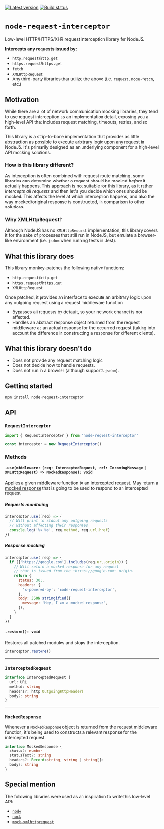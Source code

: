 [![Latest version](https://img.shields.io/npm/v/node-request-interceptor.svg)](https://www.npmjs.com/package/node-request-interceptor)
[![Build status](https://img.shields.io/circleci/project/github/mswjs/node-request-interceptor/master.svg)](https://app.circleci.com/pipelines/github/mswjs/node-request-interceptor)

# `node-request-interceptor`

Low-level HTTP/HTTPS/XHR request interception library for NodeJS.

**Intercepts any requests issued by:**

- `http.request`/`http.get`
- `https.request`/`https.get`
- `fetch`
- `XMLHttpRequest`
- Any third-party libraries that utilize the above (i.e. `request`, `node-fetch`, etc.)

## Motivation

While there are a lot of network communication mocking libraries, they tend to use request interception as an implementation detail, exposing you a high-level API that includes request matching, timeouts, retries, and so forth.

This library is a strip-to-bone implementation that provides as little abstraction as possible to execute arbitrary logic upon any request in NodeJS. It's primarily designed as an underlying component for a high-level API mocking solutions.

### How is this library different?

As interception is often combined with request route matching, some libraries can determine whether a request should be mocked _before_ it actually happens. This approach is not suitable for this library, as it rather _intercepts all requests_ and then let's you decide which ones should be mocked. This affects the level at which interception happens, and also the way mocked/original response is constructed, in comparison to other solutions.

### Why XMLHttpRequest?

Although NodeJS has no `XMLHttpRequest` implementation, this library covers it for the sake of processes that still run in NodeJS, but emulate a browser-like environment (i.e. `jsdom` when running tests in Jest).

## What this library does

This library monkey-patches the following native functions:

- `http.request`/`http.get`
- `https.request`/`https.get`
- `XMLHttpRequest`

Once patched, it provides an interface to execute an arbitrary logic upon any outgoing request using a request middleware function.

- Bypasses all requests by default, so your network channel is not affected.
- Handles an abstract response object returned from the request middleware as an actual response for the occurred request (taking into account the difference in constructing a response for different clients).

## What this library doesn't do

- Does not provide any request matching logic.
- Does not decide how to handle requests.
- Does not run in a browser (although supports `jsdom`).

## Getting started

```bash
npm install node-request-interceptor
```

## API

### `RequestInterceptor`

```js
import { RequestInterceptor } from 'node-request-interceptor'

const interceptor = new RequestInterceptor()
```

### Methods

#### `.use(middleware: (req: InterceptedRequest, ref: IncomingMessage | XMLHttpRequest) => MockedResponse): void`

Applies a given middleware function to an intercepted request. May return a [mocked response](#mockedresponse) that is going to be used to respond to an intercepted request.

##### Requests monitoring

```js
interceptor.use((req) => {
  // Will print to stdout any outgoing requests
  // without affecting their responses
  console.log('%s %s', req.method, req.url.href)
})
```

##### Response mocking

```js
interceptor.use((req) => {
  if (['https://google.com'].includes(req.url.origin)) {
    // Will return a mocked response for any request
    // that is issued from the "https://google.com" origin.
    return {
      status: 301,
      headers: {
        'x-powered-by': 'node-request-interceptor',
      },
      body: JSON.stringified({
        message: 'Hey, I am a mocked response',
      }),
    }
  }
})
```

#### `.restore(): void`

Restores all patched modules and stops the interception.

```js
interceptor.restore()
```

---

### `InterceptedRequest`

```ts
interface InterceptedRequest {
  url: URL
  method: string
  headers?: http.OutgoingHttpHeaders
  body?: string
}
```

---

### `MockedResponse`

Whenever a `MockedResponse` object is returned from the request middleware function, it's being used to constructs a relevant response for the intercepted request.

```ts
interface MockedResponse {
  status?: number
  statusText?: string
  headers?: Record<string, string | string[]>
  body?: string
}
```

## Special mention

The following libraries were used as an inspiration to write this low-level API:

- [`node`](https://github.com/nodejs/node)
- [`nock`](https://github.com/nock/nock)
- [`mock-xmlhttprequest`](https://github.com/berniegp/mock-xmlhttprequest)
